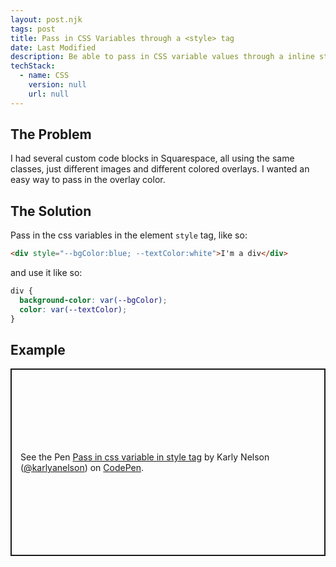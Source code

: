 ```yaml
---
layout: post.njk
tags: post
title: Pass in CSS Variables through a <style> tag
date: Last Modified
description: Be able to pass in CSS variable values through a inline style tag on an element. Useful for Squarespace code blocks.
techStack:
  - name: CSS
    version: null
    url: null
---
```


## The Problem

I had several custom code blocks in Squarespace, all using the same classes, just different images and different colored overlays. I wanted an easy way to pass in the overlay color.

## The Solution

Pass in the css variables in the element `style` tag, like so:

```html
<div style="--bgColor:blue; --textColor:white">I'm a div</div>
```

and use it like so:

```css
div {
  background-color: var(--bgColor);
  color: var(--textColor);
}
```

## Example

<p class="codepen" data-height="300" data-default-tab="html,result" data-slug-hash="YzomBxj" data-pen-title="Pass in css variable in style tag" data-user="karlyanelson" style="height: 300px; box-sizing: border-box; display: flex; align-items: center; justify-content: center; border: 2px solid; margin: 1em 0; padding: 1em;">
  <span>See the Pen <a href="https://codepen.io/karlyanelson/pen/YzomBxj">
  Pass in css variable in style tag</a> by Karly Nelson (<a href="https://codepen.io/karlyanelson">@karlyanelson</a>)
  on <a href="https://codepen.io">CodePen</a>.</span>
</p>
<script async src="https://cpwebassets.codepen.io/assets/embed/ei.js"></script>

